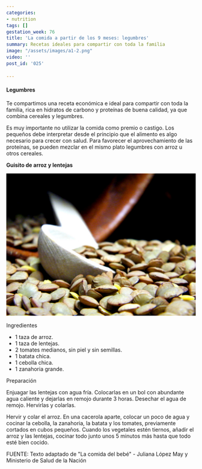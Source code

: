 ```yaml
---
categories:
- nutrition
tags: []
gestation_week: 76
title: 'La comida a partir de los 9 meses: legumbres'
summary: Recetas ideales para compartir con toda la familia
image: "/assets/images/a1-2.png"
video: ''
post_id: '025'

---
```

#### Legumbres

Te compartimos una receta económica e ideal para compartir con toda la familia, rica en hidratos de carbono y proteínas de buena calidad, ya que combina cereales y legumbres.

Es muy importante no utilizar la comida como premio o castigo. Los pequeños debe interpretar desde el principio que el alimento es algo necesario para crecer con salud. Para favorecer el aprovechamiento de las proteínas, se pueden mezclar en el mismo plato legumbres con arroz u otros cereales.

**Guisito de arroz y lentejas**

![](/assets/images/recetas_9_meses_legumbres.png)

Ingredientes

* 1 taza de arroz.
* 1 taza de lentejas.
* 2 tomates medianos, sin piel y sin semillas.
* 1 batata chica.
* 1 cebolla chica.
* 1 zanahoria grande.

Preparación

Enjuagar las lentejas con agua fría. Colocarlas en un bol con abundante agua caliente y dejarlas en remojo durante 3 horas. Desechar el agua de remojo. Hervirlas y colarlas.

Hervir y colar el arroz. En una cacerola aparte, colocar un poco de agua y cocinar la cebolla, la zanahoria, la batata y los tomates, previamente cortados en cubos pequeños. Cuando los vegetales estén tiernos, añadir el arroz y las lentejas, cocinar todo junto unos 5 minutos más hasta que todo esté bien cocido.

FUENTE: Texto adaptado de "La comida del bebé" - Juliana López May y Ministerio de Salud de la Nación